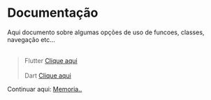 # Documentação

Aqui documento sobre algumas opções de uso de funcoes, classes, navegação etc...
<br><br>
>Flutter
[Clique aqui](./Flutter/Resumo_Flutter.md)
<br><br>
>Dart
[Clique aqui](./Dart/Resumo_Dart.md)



Continuar aqui: [Memoria..](https://github.com/JBSilvaDev/Flutter/blob/master/Flutter/Aprendizagem/Academia%20do%20flutter/Dart/dart_funcoes_e_colecoes/lib/3_memoria/1_memoria.dart)

